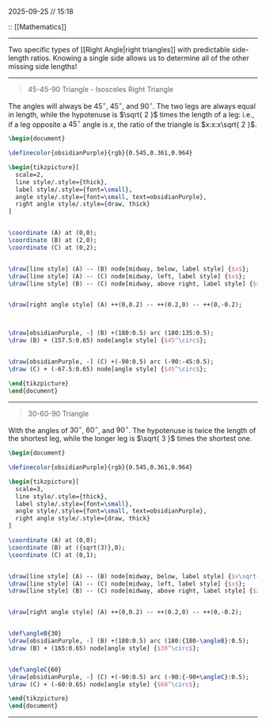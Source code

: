 2025-09-25 // 15:18

:: [[Mathematics]]

---

Two specific types of [[Right Angle|right triangles]] with predictable side-length ratios. Knowing a single side allows us to determine all of the other missing side lengths!

---

>45-45-90 Triangle - Isosceles Right Triangle

The angles will always be $45^\circ$, $45^\circ$, and $90^\circ$. The two legs are always equal in length, while the hypotenuse is $\sqrt{ 2 }$ times the length of a leg: i.e., if a leg opposite a $45^\circ$ angle is $x$, the ratio of the triangle is $x:x:x\sqrt{ 2 }$.


```tikz
\begin{document}

\definecolor{obsidianPurple}{rgb}{0.545,0.361,0.964}

\begin{tikzpicture}[
  scale=2,
  line style/.style={thick},
  label style/.style={font=\small},
  angle style/.style={font=\small, text=obsidianPurple},
  right angle style/.style={draw, thick}
]


\coordinate (A) at (0,0);
\coordinate (B) at (2,0);
\coordinate (C) at (0,2);


\draw[line style] (A) -- (B) node[midway, below, label style] {$x$};
\draw[line style] (A) -- (C) node[midway, left, label style] {$x$};
\draw[line style] (B) -- (C) node[midway, above right, label style] {$x\sqrt{2}$};


\draw[right angle style] (A) ++(0,0.2) -- ++(0.2,0) -- ++(0,-0.2);



\draw[obsidianPurple, -] (B) +(180:0.5) arc (180:135:0.5);
\draw (B) + (157.5:0.65) node[angle style] {$45^\circ$};


\draw[obsidianPurple, -] (C) +(-90:0.5) arc (-90:-45:0.5);
\draw (C) + (-67.5:0.65) node[angle style] {$45^\circ$};

\end{tikzpicture}
\end{document}
```


---

>30-60-90 Triangle

With the angles of $30^\circ$, $60^\circ$, and $90^\circ$. The hypotenuse is twice the length of the shortest leg, while the longer leg is $\sqrt{ 3 }$ times the shortest one. 


```tikz
\begin{document}

\definecolor{obsidianPurple}{rgb}{0.545,0.361,0.964}

\begin{tikzpicture}[
  scale=3,
  line style/.style={thick},
  label style/.style={font=\small},
  angle style/.style={font=\small, text=obsidianPurple},
  right angle style/.style={draw, thick}
]

\coordinate (A) at (0,0);
\coordinate (B) at ({sqrt(3)},0);
\coordinate (C) at (0,1);          


\draw[line style] (A) -- (B) node[midway, below, label style] {$x\sqrt{3}$};
\draw[line style] (A) -- (C) node[midway, left, label style] {$x$};
\draw[line style] (B) -- (C) node[midway, above right, label style] {$2x$};


\draw[right angle style] (A) ++(0,0.2) -- ++(0.2,0) -- ++(0,-0.2);


\def\angleB{30}
\draw[obsidianPurple, -] (B) +(180:0.5) arc (180:{180-\angleB}:0.5);
\draw (B) + (165:0.65) node[angle style] {$30^\circ$};


\def\angleC{60}
\draw[obsidianPurple, -] (C) +(-90:0.5) arc (-90:{-90+\angleC}:0.5);
\draw (C) + (-60:0.65) node[angle style] {$60^\circ$};

\end{tikzpicture}
\end{document}
```

---


